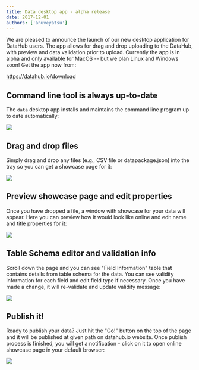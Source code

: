 ```yaml
---
title: Data desktop app - alpha release
date: 2017-12-01
authors: ['anuveyatsu']
---
```


We are pleased to announce the launch of our new desktop application for DataHub users. The app allows for drag and drop uploading to the DataHub, with preview and data validation prior to upload. Currently the app is in alpha and only available for MacOS -- but we plan Linux and Windows soon! Get the app now from:

https://datahub.io/download

## Command line tool is always up-to-date

The `data` desktop app installs and maintains the command line program up to date automatically:

![](/static/img/docs/app-cli-update.png)

## Drag and drop files

Simply drag and drop any files (e.g., CSV file or datapackage.json) into the tray so you can get a showcase page for it:

![](/static/img/docs/drag-n-drop.gif)

## Preview showcase page and edit properties

Once you have dropped a file, a window with showcase for your data will appear. Here you can preview how it would look like online and edit name and title properties for it:

![](/static/img/docs/app-showcase.png)

## Table Schema editor and validation info

Scroll down the page and you can see "Field Information" table that contains details from table schema for the data. You can see validity information for each field and edit field type if necessary. Once you have made a change, it will re-validate and update validity message:

![](/static/img/docs/app-field-info.png)

## Publish it!

Ready to publish your data? Just hit the "Go!" button on the top of the page and it will be published at given path on datahub.io website. Once publish process is finished, you will get a notification - click on it to open online showcase page in your default browser:

![](/static/img/docs/app-publish.png)
